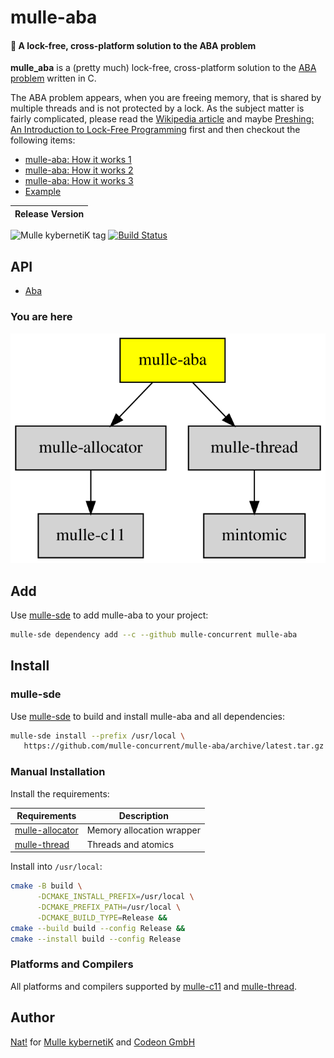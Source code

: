 # mulle-aba

#### 🚮 A lock-free, cross-platform solution to the ABA problem

**mulle_aba** is a (pretty much) lock-free, cross-platform solution to the
[ABA problem](//en.wikipedia.org/wiki/ABA_problem) written in C.

The ABA problem appears, when you are freeing memory, that is shared by
multiple threads and is not protected by a lock. As the subject matter is
fairly complicated, please read the [Wikipedia article](//en.wikipedia.org/wiki/ABA_problem) and maybe [Preshing: An Introduction to Lock-Free Programming](http://preshing.com/20120612/an-introduction-to-lock-free-programming/) first and then checkout the following items:

* [mulle-aba: How it works 1](//www.mulle-kybernetik.com/weblog/2015/mulle_aba_how_it_works_1.html)
* [mulle-aba: How it works 2](//www.mulle-kybernetik.com/weblog/2015/mulle_aba_how_it_works_2.html)
* [mulle-aba: How it works 3](//www.mulle-kybernetik.com/weblog/2015/mulle_aba_how_it_works_3.html)
* [Example](example/main.m)


| Release Version
|-----------------------------------
 ![Mulle kybernetiK tag](https://img.shields.io/github/tag/mulle-concurrent/mulle-aba.svg?branch=release) [![Build Status](https://github.com/mulle-concurrent/mulle-aba/workflows/CI/badge.svg?branch=release)](//github.com/mulle-concurrent/mulle-aba)


## API

* [Aba](dox/API_ABA.md)


### You are here

![Overview](overview.dot.svg)



## Add

Use [mulle-sde](//github.com/mulle-sde) to add mulle-aba to your project:

``` sh
mulle-sde dependency add --c --github mulle-concurrent mulle-aba
```

## Install

### mulle-sde

Use [mulle-sde](//github.com/mulle-sde) to build and install mulle-aba and all dependencies:

``` sh
mulle-sde install --prefix /usr/local \
   https://github.com/mulle-concurrent/mulle-aba/archive/latest.tar.gz
```

### Manual Installation


Install the requirements:

Requirements                                               | Description
-----------------------------------------------------------|-----------------------
[mulle-allocator](//github.com/mulle-c/mulle-allocator)    | Memory allocation wrapper
[mulle-thread](//github.com/mulle-concurrent/mulle-thread) | Threads and atomics


Install into `/usr/local`:

``` sh
cmake -B build \
      -DCMAKE_INSTALL_PREFIX=/usr/local \
      -DCMAKE_PREFIX_PATH=/usr/local \
      -DCMAKE_BUILD_TYPE=Release &&
cmake --build build --config Release &&
cmake --install build --config Release
```

### Platforms and Compilers

All platforms and compilers supported by
[mulle-c11](//github.com/mulle-c/mulle-c11) and
[mulle-thread](//github.com/mulle-concurrent/mulle-thread).

## Author

[Nat!](//www.mulle-kybernetik.com/weblog) for
[Mulle kybernetiK](//www.mulle-kybernetik.com) and
[Codeon GmbH](//www.codeon.de)

